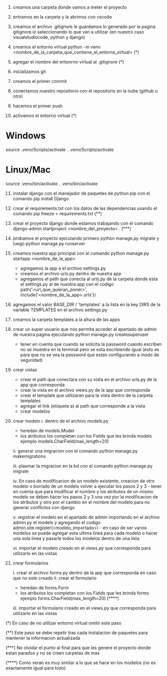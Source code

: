 1. creamos una carpeta donde vamos a meter el proyecto

2. entramos en la carpeta y la abrimos con vscode

3. creamos el archivo .gitignore le guardamos lo generado por la pagina gitignore.io seleccionando lo que van a utilizar (en nuestro caso visualstudiocode, python y django)

4. creamos el entorno virtual python -m venv <nombre_de_la_carpeta_que_contiene_el_entorno_virtual> (*)

5. agregar el nombre del entonrno virtual al .gitignore (*)

6. inicializamos git

7. creamos el primer commit

8. conectamos nuestro repositorio con el repositorio en la nube (github u otro)

9. hacemos el primer push

10. activamos el entorno virtual (*)

# Windows
source .venv/Scripts/activate
. .venv/Scripts/activate

# Linux/Mac
source .venv/bin/activate
. .venv/bin/activate

11. instalar django con el manejador de paquetes de python pip con el comando pip install Django

12. crear el requirements.txt con los datos de las dependencias usando el comando pip freeze > requirements.txt (**)

13. crear el proyecto django donde estamos trabajando con el comando django-admin startproject <nombre_del_proyecto> . (***)

14. probamos el proyecto ejecutando primero python manage.py migrate y luego python manage.py runserver

15. creamos nuestra app principal con el comando python manage.py startapp <nombre_de_la_app>
    - agregamos la app a el archivo settings.py
    - creamos el archivo urls.py dentro de nuestra app
    - agregamos el path que conecta al urls.py de la carpeta donde esta el settings.py al de nuestra app con el codigo path('<url_que_quieran_poner>', include('<nombre_de_la_app>.urls'))

16. agregamos el valor BASE_DIR / 'templates' a la lista en la key DIRS de la variable TEMPLATES en el archivo settings.py
    
17. creamos la carpeta templates a la altura de las apps

18. crear un super usuario que nos permita acceder al apartado de admin de nuestra pagina ejecutando python manage.py createsuperuser
    - tener en cuenta que cuando se solicita la password cuando escriben no se muestra en la terminal pero se esta escribiendo igual (esto es para que no se vea la password que estan configurando a modo de seguridad)

19. crear vistas
    - crear el path que conectara con su vista en el archivo urls.py de la app que corresponda
    - crear la vista en el archivo views.py de la app que corresponda
    - crear el template que utilizaran para la vista dentro de la carpeta templates
    - agregar el link (etiqueta a) al path que corresponde a la vista
    - crear modelos

20. crear modelo
    i. dentro de el archivo models.py
      - heredan de models.Model
      - los atributos los completan con los Fields que les brinda models ejemplo models.CharField(max_length=20)
        
    ii. generar una migracion con el comando python manage.py makemigrations
    
    iii. plasmar la migracion en la bd con el comando python manage.py migrate
    
    iv. En caso de modificacion de un modelo existente, creacion de otro modelo o borrado de un modelo volver a ejecutar los pasos 2 y 3
        - tener en cuenta que para modificar el nombre y los atributos de un mismo modelo se deben hacer los pasos 2 y 3 una vez por la modificacion de los atributos y otro por el cambio en el nombre del modelo para no generar conflictos con django
    
    v. registrar el modelo en el apartado de admin importando en el archivo admin.py el modelo y agregando el codigo admin.site.register(<modelo_importado>)
        - en caso de ser varios modelos se puede agregar esta ultima linea para cada modelo o hacer una sola linea y pasarle todos los modelos dentro de una lista
    
    vi. importar el modelo creado en el views.py que corresponda para utilizarlo en las vistas

22. crear formularios

    i. crear el archivo forms.py dentro de la app que corresponda en caso que no este creado
    ii. crear el formulario
      - heredan de forms.Form
      - los atributos los completan con los Fields que les brinda forms ejemplo forms.CharField(max_length=20) (****)
        
    iii. importar el formulario creado en el views.py que corresponda para utilizarlo en las vistas



(*) En caso de no utilizar entorno virtual omitir este paso

(**) Este paso se debe repetir tras cada instalacion de paquetes para mantener la informacion actualizada

(***) No olvidar el punto al final para que les genere el proyecto donde estan parados y no se creen carpetas de mas

(****) Como veran es muy similar a lo que se hace en los modelos (no es exactamente igual para todo)
